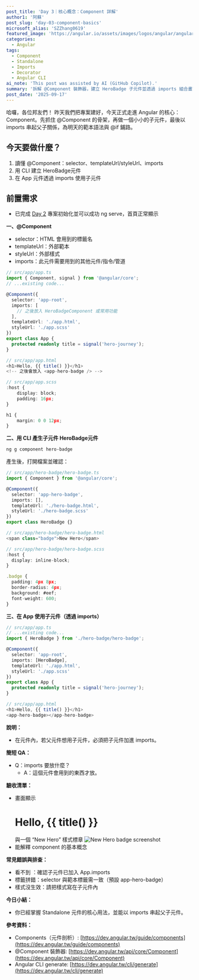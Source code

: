 ```yaml
---
post_title: 'Day 3｜核心概念：Component 詳解'
author1: '阿蘇'
post_slug: 'day-03-component-basics'
microsoft_alias: 'SZZhang0619'
featured_image: 'https://angular.io/assets/images/logos/angular/angular.svg'
categories:
  - Angular
tags:
  - Component
  - Standalone
  - Imports
  - Decorator
  - Angular CLI
ai_note: 'This post was assisted by AI (GitHub Copilot).'
summary: '拆解 @Component 裝飾器，建立 HeroBadge 子元件並透過 imports 組合畫面。'
post_date: '2025-09-17'
---
```


哈囉，各位邦友們！
昨天我們把專案建好，今天正式走進 Angular 的核心：Component。先抓住 @Component 的骨架，再做一個小小的子元件，最後以 imports 串起父子關係，為明天的範本語法與 @if 鋪路。

## 今天要做什麼？
1. 讀懂 @Component：selector、templateUrl/styleUrl、imports
2. 用 CLI 建立 HeroBadge元件
3. 在 App 元件透過 imports 使用子元件

## 前置需求
- 已完成 [Day 2](https://ithelp.ithome.com.tw/articles/10381532) 專案初始化並可以成功 ng serve，首頁正常顯示

**一、@Component**
- selector：HTML 會用到的標籤名
- templateUrl：外部範本
- styleUrl：外部樣式
- imports：此元件需要用到的其他元件/指令/管道
```ts
// src/app/app.ts
import { Component, signal } from '@angular/core';
// ...existing code...

@Component({
  selector: 'app-root',
  imports: [
    // 之後放入 HeroBadgeComponent 或常用功能
  ],
  templateUrl: './app.html',
  styleUrl: './app.scss'
})
export class App {
  protected readonly title = signal('hero-journey');
}

// src/app/app.html
<h1>Hello, {{ title() }}</h1>
<!-- 之後會放入 <app-hero-badge /> -->

// src/app/app.scss
:host {
    display: block;
    padding: 16px; 
}

h1 {
    margin: 0 0 12px; 
}
```

**二、用 CLI 產生子元件 HeroBadge元件**
```sh
ng g component hero-badge
```
產生後，打開檔案並確認：
```ts
// src/app/hero-badge/hero-badge.ts
import { Component } from '@angular/core';

@Component({
  selector: 'app-hero-badge',
  imports: [],
  templateUrl: './hero-badge.html',
  styleUrl: './hero-badge.scss'
})
export class HeroBadge {}

// src/app/hero-badge/hero-badge.html
<span class="badge">New Hero</span>

// src/app/hero-badge/hero-badge.scss
:host {
  display: inline-block;
}

.badge {
  padding: 4px 8px;
  border-radius: 4px;
  background: #eef;
  font-weight: 600;
}
```

**三、在 App 使用子元件（透過 imports）**
```ts
// src/app/app.ts
// ...existing code...
import { HeroBadge } from './hero-badge/hero-badge';

@Component({
  selector: 'app-root',
  imports: [HeroBadge],
  templateUrl: './app.html',
  styleUrl: './app.scss'
})
export class App {
  protected readonly title = signal('hero-journey');
}

// src/app/app.html
<h1>Hello, {{ title() }}</h1>
<app-hero-badge></app-hero-badge>
```

**說明：**
- 在元件內，若父元件想用子元件，必須把子元件加進 imports。

**簡短 QA：**
- Q：imports 要放什麼？
  - A：這個元件會用到的東西才放。

**驗收清單：**
- 畫面顯示 <h1>Hello, {{ title() }}</h1> 與一個 “New Hero” 樣式標章
  ![New Hero badge screenshot](https://ithelp.ithome.com.tw/upload/images/20250917/20159238iTMfevcRgS.jpg)
- 能解釋 component 的基本概念

**常見錯誤與排查：**
- 看不到 <app-hero-badge>：確認子元件已加入 App.imports
- 標籤拼錯：selector 與範本標籤需一致（預設 app-hero-badge）
- 樣式沒生效：請把樣式寫在子元件內

**今日小結：**
- 你已經掌握 Standalone 元件的核心用法，並能以 imports 串起父子元件。

**參考資料：**
- Components（元件剖析）:
  [https://dev.angular.tw/guide/components](https://dev.angular.tw/guide/components)
- @Component 裝飾器:
  [https://dev.angular.tw/api/core/Component](https://dev.angular.tw/api/core/Component)
- Angular CLI generate:
  [https://dev.angular.tw/cli/generate](https://dev.angular.tw/cli/generate)
